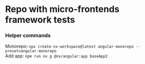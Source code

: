 # Repo with micro-frontends framework tests




### Helper commands

Monorepo: `npx create-nx-workspace@latest angular-monorepo --preset=angular-monorepo`    
Add app: `npm run nx g @nx/angular:app baseApp2`        


